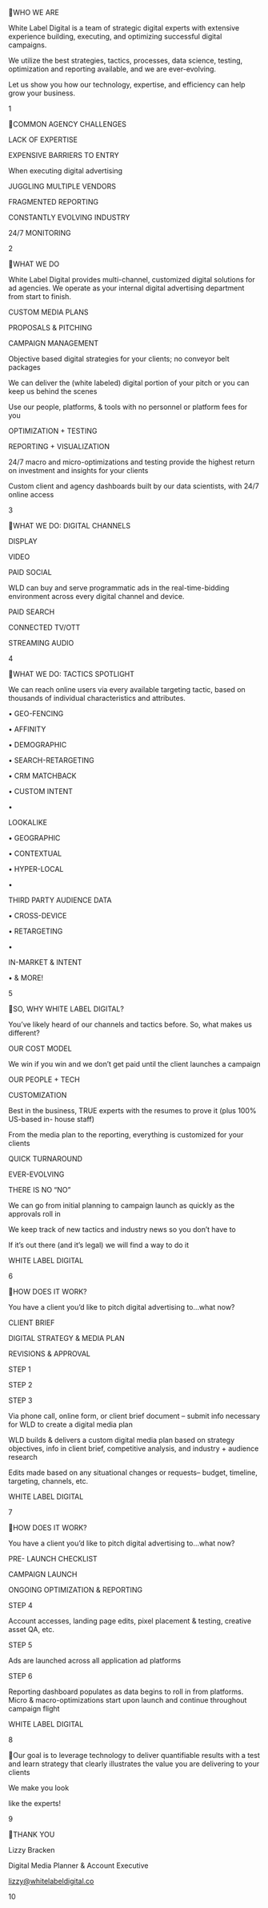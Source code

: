 WHO
WE ARE

White Label Digital is a team of strategic digital experts
with extensive experience building, executing, and
optimizing successful digital campaigns.

We utilize the best strategies, tactics, processes, data
science, testing, optimization and reporting available, and
we are ever-evolving.

Let us show you how our technology, expertise, and
efficiency can help grow your business.

1

COMMON
AGENCY
CHALLENGES

LACK OF EXPERTISE

EXPENSIVE BARRIERS
TO ENTRY

When executing digital advertising

JUGGLING MULTIPLE
VENDORS

FRAGMENTED REPORTING

CONSTANTLY EVOLVING
INDUSTRY

24/7 MONITORING

2

WHAT
WE DO

White Label Digital provides
multi-channel, customized
digital solutions for ad agencies.
We operate as your internal
digital advertising department
from start to finish.

CUSTOM MEDIA PLANS

PROPOSALS & PITCHING

CAMPAIGN MANAGEMENT

Objective based digital strategies
for your clients; no conveyor
belt packages

We can deliver the (white labeled)
digital portion of your pitch or you
can keep us behind the scenes

Use our people, platforms,
& tools with no personnel or
platform fees for you

OPTIMIZATION + TESTING

REPORTING + VISUALIZATION

24/7 macro and micro-optimizations and
testing provide the highest return on
investment and insights for your clients

Custom client and agency
dashboards built by our data
scientists, with 24/7 online access

3

WHAT
WE DO:
DIGITAL
CHANNELS

DISPLAY

VIDEO

PAID
SOCIAL

WLD can buy and serve programmatic ads
in the real-time-bidding environment
across every digital channel and device.

PAID SEARCH

CONNECTED
TV/OTT

STREAMING
AUDIO

4

WHAT
WE DO:
TACTICS
SPOTLIGHT

We can reach online users via
every available targeting tactic,
based on thousands of individual
characteristics and attributes.

• GEO-FENCING

• AFFINITY

• DEMOGRAPHIC

• SEARCH-RETARGETING

• CRM MATCHBACK

• CUSTOM INTENT

•

LOOKALIKE

• GEOGRAPHIC

• CONTEXTUAL

• HYPER-LOCAL

•

THIRD PARTY AUDIENCE DATA

• CROSS-DEVICE

• RETARGETING

•

IN-MARKET & INTENT

• & MORE!

5

SO, WHY
WHITE
LABEL
DIGITAL?

You’ve likely heard of our
channels and tactics before.
So, what makes us different?

OUR COST MODEL

We win if you win and we
don’t get paid until the
client launches a campaign

OUR PEOPLE + TECH

CUSTOMIZATION

Best in the business, TRUE
experts with the resumes to
prove it (plus 100% US-based  in-
house staff)

From the media plan to the
reporting, everything is
customized for your clients

QUICK TURNAROUND

EVER-EVOLVING

THERE IS NO “NO”

We can go from initial planning to
campaign launch as quickly as the
approvals roll in

We keep track of new tactics
and industry news so you
don’t have to

If it’s out there (and it’s legal)
we will find a way to do it

WHITE LABEL DIGITAL

6

HOW DOES IT WORK?

You have a client you’d like to pitch digital advertising to…what now?

CLIENT
BRIEF

DIGITAL
STRATEGY &
MEDIA PLAN

REVISIONS &
APPROVAL

STEP 1

STEP 2

STEP 3

Via  phone call, online form, or client
brief document – submit info
necessary for WLD to create a digital
media plan

WLD builds & delivers a custom
digital media plan based on strategy
objectives, info in client brief,
competitive analysis, and industry +
audience research

Edits made based on any situational
changes or requests– budget,
timeline, targeting, channels, etc.

WHITE LABEL DIGITAL

7

HOW DOES IT WORK?

You have a client you’d like to pitch digital advertising to…what now?

PRE-
LAUNCH
CHECKLIST

CAMPAIGN
LAUNCH

ONGOING
OPTIMIZATION &
REPORTING

STEP 4

Account accesses, landing page
edits, pixel placement & testing,
creative asset QA, etc.

STEP 5

Ads are launched across all
application ad platforms

STEP 6

Reporting dashboard populates as
data begins to roll in from platforms.
Micro & macro-optimizations start
upon launch and continue throughout
campaign flight

WHITE LABEL DIGITAL

8

Our goal is to leverage technology to
deliver quantifiable results with a test and
learn strategy that clearly illustrates the
value you are delivering to your clients

We make you look

like the experts!

9

THANK YOU

Lizzy Bracken

Digital Media Planner & Account Executive

lizzy@whitelabeldigital.co

10

